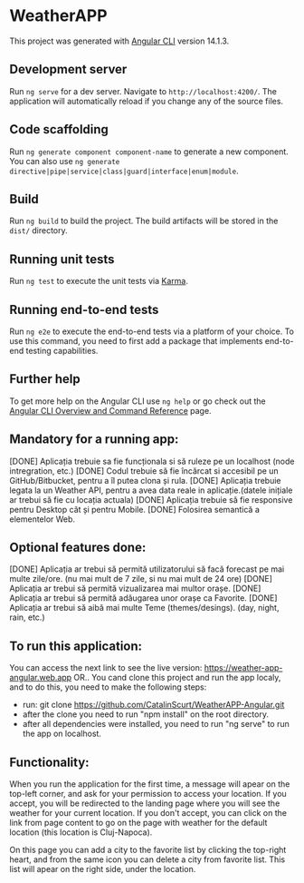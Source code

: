# WeatherAPP

This project was generated with [Angular CLI](https://github.com/angular/angular-cli) version 14.1.3.

## Development server

Run `ng serve` for a dev server. Navigate to `http://localhost:4200/`. The application will automatically reload if you change any of the source files.

## Code scaffolding

Run `ng generate component component-name` to generate a new component. You can also use `ng generate directive|pipe|service|class|guard|interface|enum|module`.

## Build

Run `ng build` to build the project. The build artifacts will be stored in the `dist/` directory.

## Running unit tests

Run `ng test` to execute the unit tests via [Karma](https://karma-runner.github.io).

## Running end-to-end tests

Run `ng e2e` to execute the end-to-end tests via a platform of your choice. To use this command, you need to first add a package that implements end-to-end testing capabilities.

## Further help

To get more help on the Angular CLI use `ng help` or go check out the [Angular CLI Overview and Command Reference](https://angular.io/cli) page.

## Mandatory for a running app:

[DONE] Aplicația trebuie sa fie funcționala si să ruleze pe un localhost (node intregration, etc.)
[DONE] Codul trebuie să fie încărcat si accesibil pe un GitHub/Bitbucket, pentru a îl putea clona și rula.
[DONE] Aplicația trebuie legata la un Weather API, pentru a avea data reale in aplicație.(datele inițiale ar trebui să fie cu locația actuala)
[DONE] Aplicația trebuie să fie responsive pentru Desktop cât și pentru Mobile.
[DONE] Folosirea semantică a elementelor Web.

## Optional features done:

[DONE] Aplicația ar trebui să permită utilizatorului să facă forecast pe mai multe zile/ore. (nu mai mult de 7 zile, si nu mai mult de 24 ore)
[DONE] Aplicația ar trebui să permită vizualizarea mai multor orașe.
[DONE] Aplicația ar trebui să permită adăugarea unor orașe ca Favorite.
[DONE] Aplicația ar trebui să aibă mai multe Teme (themes/desings). (day, night, rain, etc.)

## To run this application:

You can access the next link to see the live version: https://weather-app-angular.web.app
OR..
You cand clone this project and run the app localy, and to do this, you need to make the following steps:
- run: git clone https://github.com/CatalinScurt/WeatherAPP-Angular.git
- after the clone you need to run "npm install" on the root directory.
- after all dependencies were installed, you need to run "ng serve" to run the app on localhost.

## Functionality:

When you run the application for the first time, a message will apear on the top-left corner, and ask for your permission to access your location. If you accept, you will be redirected to the landing page where you will see the weather for your current location. If you don't accept, you can click on the link from page content to go on the page with weather for the default location (this location is Cluj-Napoca).

On this page you can add a city to the favorite list by clicking the top-right heart, and from the same icon you can delete a city from favorite list. This list will apear on the right side, under the location.